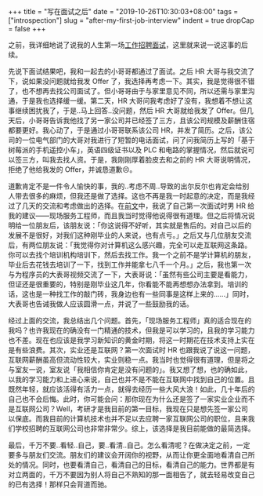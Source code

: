 +++
title = "写在面试之后"
date = "2019-10-26T10:30:03+08:00"
tags = ["introspection"]
slug = "after-my-first-job-interview"
indent = true
dropCap = false
+++

之前，我详细地说了说我的人生第一场[工作招聘面试](/life/record-my-first-job-interview/)，这里就来说一说这事的后续。

先说下面试结果吧，我和一起去的小哥哥都通过了面试。之后 HR 大哥与我交流了下，说如果没问题就给我发 Offer 了，我选择再考虑一下。其实，我是觉得很不错了，也不想再去找公司面试了。但小哥哥由于与家里意见不同，所以还需与家里沟通，于是我也选择缓一缓。第二天，HR 大哥问我考虑好了没有，我想着不想让这事继续困扰我了，于是..马上回答..没问题，然后 HR 大哥就给我发了 Offer。但几天后，小哥哥告诉我他找了另一家公司并已经签了三方，且该公司规模及薪酬住宿都要更好。我心动了，于是通过小哥哥联系该公司 HR，并发了简历。之后，该公司的一位电气部门的大哥对我进行了短暂的电话面试，问了问我简历上写的「基于树莓派的手机遥控小车」，英语四级证书以及 PLC 和电路的掌握情况，然后就说可以签三方，叫我去找人资。于是，我刚刚厚着脸皮去和之前的 HR 大哥说明情况，拒绝了他给我发的 Offer，并诚恳道歉😣。

道歉肯定不是一件令人愉快的事，我的..考虑不周..导致的出尔反尔也肯定会给别人带去很多的麻烦，但我还是做了选择。这也不再是我一时起意的决定，而是我经过了几天的交流和考虑做出的选择。在[前文](/life/record-my-first-job-interview/)中，我说了自己第一次面试时男 HR 给我的建议——现场服务工程师，而且我当时觉得他说得很有道理。但之后将情况说明给一位朋友后，该朋友说：「你这说得不好听，其实就是售后的。对自己以后的发展不是很好，对我们这种刚毕业的人来说，也有点亏。」之后又与几位朋友交流后，有两位朋友说：「我觉得你对计算机这么感兴趣，完全可以走互联网这条路。你可以去找个培训机构培训下，然后去找工作。我一个之前不是学计算机的朋友，毕业后去花钱去培训了一下，找到工作并能拿七八千一个月。」之后，我也第一次与为程序员的大表哥视频交流了一下，大表哥说：「虽然有些公司主要是看能力，但证还是很重要的，特别是刚毕业这几年，你看能不能再想想办法拿到。培训的话，这也是一种找工作的敲门砖，我身边也有一些同事是这样上来的……」同时，大表哥也告诫我做人应该圆滑一点，并说了一些鼓励我的话。

经过上面的交流，我总结出几个问题。首先，「现场服务工程师」真的适合现在的我吗？也许我现在的确没有一门精通的技术，但我是可以学习的，且我的学习能力也不差。现在也应该是我学习新知识的黄金时期，将这一时期花在技术支持上实在是有些浪费。其次，实业还是互联网？第一次面试时 HR 也跟我说了说这一问题，互联网薪酬虽高但流动性较大，实业则稳一点。我当时也觉得很有道理，但是将之与室友一说，室友说「我相信你肯定是没有问题的」。我又想了想，也的确如此，以我的学习能力和上进心来说，自己也并不是不能在互联网中找到自己的位置。且既然年轻，就应该活得有活力一点，就得去经历一些大风大浪！如此，几十年后的自己也不会后悔。此时，你可能会问：那你现在为什么还是签了一家实业企业而不是互联网公司？Well，考研才是我目前的第一目标，我现在只是想先签一家公司以保底。而我目前的计算机技术也并不足以去应聘一家互联网公司的职位，且来我们学校招聘的互联网公司也非常非常少。综上，该选择是我目前能做的最简选择。

最后，千万不要..看轻..自己，要..看清..自己。怎么看清呢？在做决定之前，一定要多与朋友们交流。朋友们的建议会开阔你的视野，从而让你更全面地看清自己所处的情况。同时，也要看清自己，看清自己的目标，看清自己的能力。世界都是有对立两面的，千万不要因为别人将自己不熟知的那一面相告了，就去轻易改变自己的已有选择！那样只会背道而驰。
